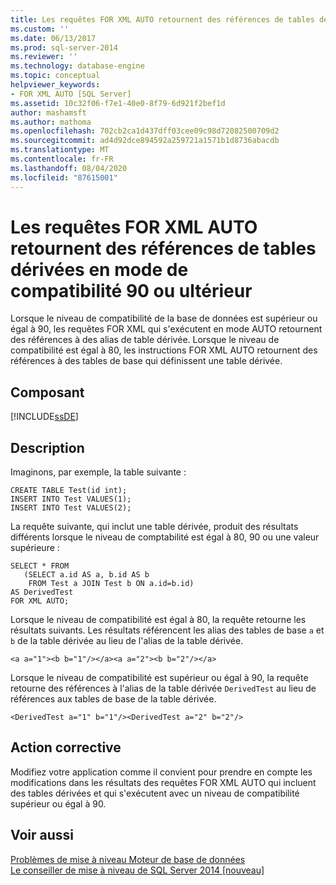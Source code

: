 ```yaml
---
title: Les requêtes FOR XML AUTO retournent des références de tables dérivées dans les modes de compatibilité 90 ou ultérieur | Microsoft Docs
ms.custom: ''
ms.date: 06/13/2017
ms.prod: sql-server-2014
ms.reviewer: ''
ms.technology: database-engine
ms.topic: conceptual
helpviewer_keywords:
- FOR XML AUTO [SQL Server]
ms.assetid: 10c32f06-f7e1-40e0-8f79-6d921f2bef1d
author: mashamsft
ms.author: mathoma
ms.openlocfilehash: 702cb2ca1d437dff03cee09c98d72082500709d2
ms.sourcegitcommit: ad4d92dce894592a259721a1571b1d8736abacdb
ms.translationtype: MT
ms.contentlocale: fr-FR
ms.lasthandoff: 08/04/2020
ms.locfileid: "87615001"
---
```

# <a name="for-xml-auto-queries-return-derived-table-references-in-90-or-later-compatibility-modes"></a>Les requêtes FOR XML AUTO retournent des références de tables dérivées en mode de compatibilité 90 ou ultérieur
  Lorsque le niveau de compatibilité de la base de données est supérieur ou égal à 90, les requêtes FOR XML qui s'exécutent en mode AUTO retournent des références à des alias de table dérivée. Lorsque le niveau de compatibilité est égal à 80, les instructions FOR XML AUTO retournent des références à des tables de base qui définissent une table dérivée.  
  
## <a name="component"></a>Composant  
 [!INCLUDE[ssDE](../../includes/ssde-md.md)]  
  
## <a name="description"></a>Description  
 Imaginons, par exemple, la table suivante :  
  
```  
CREATE TABLE Test(id int);  
INSERT INTO Test VALUES(1);  
INSERT INTO Test VALUES(2);  
```  
  
 La requête suivante, qui inclut une table dérivée, produit des résultats différents lorsque le niveau de comptabilité est égal à 80, 90 ou une valeur supérieure :  
  
```  
SELECT * FROM   
   (SELECT a.id AS a, b.id AS b   
    FROM Test a JOIN Test b ON a.id=b.id)  
AS DerivedTest   
FOR XML AUTO;  
```  
  
 Lorsque le niveau de compatibilité est égal à 80, la requête retourne les résultats suivants. Les résultats référencent les alias des tables de base `a` et `b` de la table dérivée au lieu de l'alias de la table dérivée.  
  
```  
<a a="1"><b b="1"/></a><a a="2"><b b="2"/></a>  
```  
  
 Lorsque le niveau de compatibilité est supérieur ou égal à 90, la requête retourne des références à l'alias de la table dérivée `DerivedTest` au lieu de références aux tables de base de la table dérivée.  
  
```  
<DerivedTest a="1" b="1"/><DerivedTest a="2" b="2"/>  
```  
  
## <a name="corrective-action"></a>Action corrective  
 Modifiez votre application comme il convient pour prendre en compte les modifications dans les résultats des requêtes FOR XML AUTO qui incluent des tables dérivées et qui s'exécutent avec un niveau de compatibilité supérieur ou égal à 90.  
  
## <a name="see-also"></a>Voir aussi  
 [Problèmes de mise à niveau Moteur de base de données](../../../2014/sql-server/install/database-engine-upgrade-issues.md)   
 [Le conseiller de mise à niveau de SQL Server 2014 &#91;nouveau&#93;](sql-server-2014-upgrade-advisor.md)  
  
  
